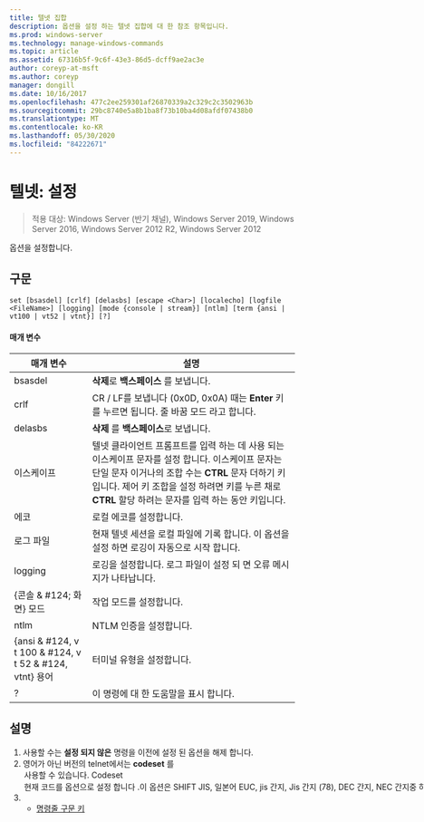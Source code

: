 ```yaml
---
title: 텔넷 집합
description: 옵션을 설정 하는 텔넷 집합에 대 한 참조 항목입니다.
ms.prod: windows-server
ms.technology: manage-windows-commands
ms.topic: article
ms.assetid: 67316b5f-9c6f-43e3-86d5-dcff9ae2ac3e
author: coreyp-at-msft
ms.author: coreyp
manager: dongill
ms.date: 10/16/2017
ms.openlocfilehash: 477c2ee259301af26870339a2c329c2c3502963b
ms.sourcegitcommit: 29bc8740e5a8b1ba8f73b10ba4d08afdf07438b0
ms.translationtype: MT
ms.contentlocale: ko-KR
ms.lasthandoff: 05/30/2020
ms.locfileid: "84222671"
---
```

# <a name="telnet-set"></a>텔넷: 설정

> 적용 대상: Windows Server (반기 채널), Windows Server 2019, Windows Server 2016, Windows Server 2012 R2, Windows Server 2012

옵션을 설정합니다.

## <a name="syntax"></a>구문
```
set [bsasdel] [crlf] [delasbs] [escape <Char>] [localecho] [logfile <FileName>] [logging] [mode {console | stream}] [ntlm] [term {ansi | vt100 | vt52 | vtnt}] [?]
```
#### <a name="parameters"></a>매개 변수

|                    매개 변수                     |                                                                                                                                              설명                                                                                                                                              |
|--------------------------------------------------|-------------------------------------------------------------------------------------------------------------------------------------------------------------------------------------------------------------------------------------------------------------------------------------------------------|
|                     bsasdel                      |                                                                                                                                 **삭제**로 **백스페이스** 를 보냅니다.                                                                                                                                  |
|                       crlf                       |                                                                                                        CR / LF를 보냅니다 (0x0D, 0x0A) 때는 **Enter** 키를 누르면 됩니다. 줄 바꿈 모드 라고 합니다.                                                                                                        |
|                     delasbs                      |                                                                                                                                 **삭제** 를 **백스페이스**로 보냅니다.                                                                                                                                  |
|                이스케이프<Character>                | 텔넷 클라이언트 프롬프트를 입력 하는 데 사용 되는 이스케이프 문자를 설정 합니다. 이스케이프 문자는 단일 문자 이거나의 조합 수는 **CTRL** 문자 더하기 키입니다. 제어 키 조합을 설정 하려면 키를 누른 채로 **CTRL** 할당 하려는 문자를 입력 하는 동안 키입니다. |
|                    에코                     |                                                                                                                                         로컬 에코를 설정합니다.                                                                                                                                          |
|                로그 파일<FileName>                |                                                                                               현재 텔넷 세션을 로컬 파일에 기록 합니다. 이 옵션을 설정 하면 로깅이 자동으로 시작 합니다.                                                                                               |
|                     logging                      |                                                                                                                  로깅을 설정합니다. 로그 파일이 설정 되 면 오류 메시지가 나타납니다.                                                                                                                   |
|           {콘솔 & #124; 화면} 모드           |                                                                                                                                       작업 모드를 설정합니다.                                                                                                                                        |
|                       ntlm                       |                                                                                                                                     NTLM 인증을 설정합니다.                                                                                                                                     |
| {ansi & #124, v t 100 & #124, v t 52 & #124, vtnt} 용어 |                                                                                                                                        터미널 유형을 설정합니다.                                                                                                                                        |
|                        ?                         |                                                                                                                                    이 명령에 대 한 도움말을 표시 합니다.                                                                                                                                    |

## <a name="remarks"></a>설명
1. 사용할 수는 **설정 되지 않은** 명령을 이전에 설정 된 옵션을 해제 합니다.
2. 영어가 아닌 버전의 telnet에서는 **codeset** 를 <option> 사용할 수 있습니다. **Codeset** <option> 현재 코드를 옵션으로 설정 합니다 .이 옵션은 **SHIFT JIS**, **일본어 EUC**, **jis 간지**, **Jis 간지 (78)**, **DEC 간지**, **NEC 간지**중 하나일 수 있습니다. 원격 컴퓨터에서 설정 하는 동일한 코드를 설정 해야 합니다.
   ## <a name="examples"></a>예
   로그 파일을 설정 하 고 로컬 파일 tnlog.txt에 로깅을 시작합니다
   ```
   set logfile tnlog.txt
   ```
   ## <a name="additional-references"></a>추가 참조
3. - [명령줄 구문 키](command-line-syntax-key.md)
